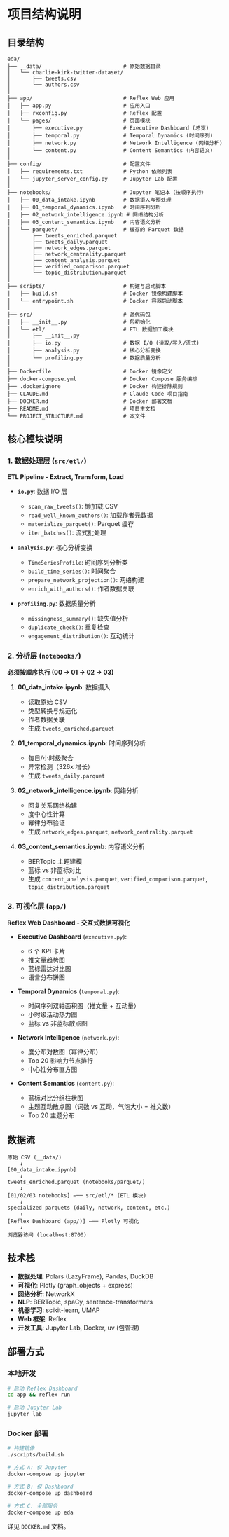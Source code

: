 # 项目结构说明

## 目录结构

```
eda/
├── __data/                          # 原始数据目录
│   └── charlie-kirk-twitter-dataset/
│       ├── tweets.csv
│       └── authors.csv
│
├── app/                             # Reflex Web 应用
│   ├── app.py                       # 应用入口
│   ├── rxconfig.py                  # Reflex 配置
│   └── pages/                       # 页面模块
│       ├── executive.py             # Executive Dashboard (总览)
│       ├── temporal.py              # Temporal Dynamics (时间序列)
│       ├── network.py               # Network Intelligence (网络分析)
│       └── content.py               # Content Semantics (内容语义)
│
├── config/                          # 配置文件
│   ├── requirements.txt             # Python 依赖列表
│   └── jupyter_server_config.py     # Jupyter Lab 配置
│
├── notebooks/                       # Jupyter 笔记本（按顺序执行）
│   ├── 00_data_intake.ipynb         # 数据摄入与预处理
│   ├── 01_temporal_dynamics.ipynb   # 时间序列分析
│   ├── 02_network_intelligence.ipynb # 网络结构分析
│   ├── 03_content_semantics.ipynb   # 内容语义分析
│   └── parquet/                     # 缓存的 Parquet 数据
│       ├── tweets_enriched.parquet
│       ├── tweets_daily.parquet
│       ├── network_edges.parquet
│       ├── network_centrality.parquet
│       ├── content_analysis.parquet
│       ├── verified_comparison.parquet
│       └── topic_distribution.parquet
│
├── scripts/                         # 构建与启动脚本
│   ├── build.sh                     # Docker 镜像构建脚本
│   └── entrypoint.sh                # Docker 容器启动脚本
│
├── src/                             # 源代码包
│   ├── __init__.py                  # 包初始化
│   └── etl/                         # ETL 数据加工模块
│       ├── __init__.py
│       ├── io.py                    # 数据 I/O (读取/写入/流式)
│       ├── analysis.py              # 核心分析变换
│       └── profiling.py             # 数据质量分析
│
├── Dockerfile                       # Docker 镜像定义
├── docker-compose.yml               # Docker Compose 服务编排
├── .dockerignore                    # Docker 构建排除规则
├── CLAUDE.md                        # Claude Code 项目指南
├── DOCKER.md                        # Docker 部署文档
├── README.md                        # 项目主文档
└── PROJECT_STRUCTURE.md             # 本文件
```

## 核心模块说明

### 1. 数据处理层 (`src/etl/`)

**ETL Pipeline - Extract, Transform, Load**

- **`io.py`**: 数据 I/O 层
  - `scan_raw_tweets()`: 懒加载 CSV
  - `read_well_known_authors()`: 加载作者元数据
  - `materialize_parquet()`: Parquet 缓存
  - `iter_batches()`: 流式批处理

- **`analysis.py`**: 核心分析变换
  - `TimeSeriesProfile`: 时间序列分析类
  - `build_time_series()`: 时间聚合
  - `prepare_network_projection()`: 网络构建
  - `enrich_with_authors()`: 作者数据关联

- **`profiling.py`**: 数据质量分析
  - `missingness_summary()`: 缺失值分析
  - `duplicate_check()`: 重复检查
  - `engagement_distribution()`: 互动统计

### 2. 分析层 (`notebooks/`)

**必须按顺序执行 (00 → 01 → 02 → 03)**

1. **00_data_intake.ipynb**: 数据摄入
   - 读取原始 CSV
   - 类型转换与规范化
   - 作者数据关联
   - 生成 `tweets_enriched.parquet`

2. **01_temporal_dynamics.ipynb**: 时间序列分析
   - 每日/小时级聚合
   - 异常检测（326x 增长）
   - 生成 `tweets_daily.parquet`

3. **02_network_intelligence.ipynb**: 网络分析
   - 回复关系网络构建
   - 度中心性计算
   - 幂律分布验证
   - 生成 `network_edges.parquet`, `network_centrality.parquet`

4. **03_content_semantics.ipynb**: 内容语义分析
   - BERTopic 主题建模
   - 蓝标 vs 非蓝标对比
   - 生成 `content_analysis.parquet`, `verified_comparison.parquet`, `topic_distribution.parquet`

### 3. 可视化层 (`app/`)

**Reflex Web Dashboard - 交互式数据可视化**

- **Executive Dashboard** (`executive.py`):
  - 6 个 KPI 卡片
  - 推文量趋势图
  - 蓝标雷达对比图
  - 语言分布饼图

- **Temporal Dynamics** (`temporal.py`):
  - 时间序列双轴面积图（推文量 + 互动量）
  - 小时级活动热力图
  - 蓝标 vs 非蓝标散点图

- **Network Intelligence** (`network.py`):
  - 度分布对数图（幂律分布）
  - Top 20 影响力节点排行
  - 中心性分布直方图

- **Content Semantics** (`content.py`):
  - 蓝标对比分组柱状图
  - 主题互动散点图（词数 vs 互动，气泡大小 = 推文数）
  - Top 20 主题分布

## 数据流

```
原始 CSV (__data/)
    ↓
[00_data_intake.ipynb]
    ↓
tweets_enriched.parquet (notebooks/parquet/)
    ↓
[01/02/03 notebooks] ←── src/etl/* (ETL 模块)
    ↓
specialized parquets (daily, network, content, etc.)
    ↓
[Reflex Dashboard (app/)] ←── Plotly 可视化
    ↓
浏览器访问 (localhost:8700)
```

## 技术栈

- **数据处理**: Polars (LazyFrame), Pandas, DuckDB
- **可视化**: Plotly (graph_objects + express)
- **网络分析**: NetworkX
- **NLP**: BERTopic, spaCy, sentence-transformers
- **机器学习**: scikit-learn, UMAP
- **Web 框架**: Reflex
- **开发工具**: Jupyter Lab, Docker, uv (包管理)

## 部署方式

### 本地开发

```bash
# 启动 Reflex Dashboard
cd app && reflex run

# 启动 Jupyter Lab
jupyter lab
```

### Docker 部署

```bash
# 构建镜像
./scripts/build.sh

# 方式 A: 仅 Jupyter
docker-compose up jupyter

# 方式 B: 仅 Dashboard
docker-compose up dashboard

# 方式 C: 全部服务
docker-compose up eda
```

详见 `DOCKER.md` 文档。
